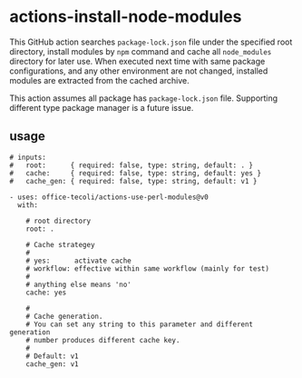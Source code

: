 # actions-install-node-modules

This GitHub action searches `package-lock.json` file under the
specified root directory, install modules by `npm` command and cache
all `node_modules` directory for later use.  When executed next time
with same package configurations, and any other environment are not
changed, installed modules are extracted from the cached archive.

This action assumes all package has `package-lock.json` file.
Supporting different type package manager is a future issue.

## usage

```
# inputs:
#   root:      { required: false, type: string, default: . }
#   cache:     { required: false, type: string, default: yes }
#   cache_gen: { required: false, type: string, default: v1 }

- uses: office-tecoli/actions-use-perl-modules@v0
  with:

    # root directory
    root: .

    # Cache strategey
    #
    # yes:      activate cache
    # workflow: effective within same workflow (mainly for test)
    #
    # anything else means 'no'
    cache: yes

    #
    # Cache generation.
    # You can set any string to this parameter and different generation
    # number produces different cache key.
    #
    # Default: v1
    cache_gen: v1

```
